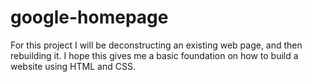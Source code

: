# google-homepage

For this project I will be deconstructing an existing web page, and then rebuilding it. 
I hope this gives me a basic foundation on how to build a website using HTML and CSS. 
